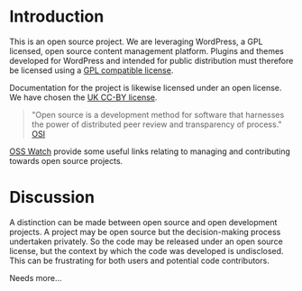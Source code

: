 # Introduction #

This is an open source project. We are leveraging WordPress, a GPL licensed, open source content management platform. Plugins and themes developed for WordPress and intended for public distribution must therefore be licensed using a [GPL compatible license](http://www.gnu.org/philosophy/license-list.html#GPLCompatibleLicenses).

Documentation for the project is likewise licensed under an open license. We have chosen the [UK CC-BY license](http://creativecommons.org/licenses/by/2.0/uk/).

> "Open source is a development method for software that harnesses the power of distributed peer review and transparency of process." [OSI](http://www.opensource.org)

[OSS Watch](http://www.oss-watch.ac.uk/resources/softwaredevelopment.xml) provide some useful links relating to managing and contributing towards open source projects.

# Discussion #

A distinction can be made between open source and open development projects. A project may be open source but the decision-making process undertaken privately. So the code may be released under an open source license, but the context by which the code was developed is undisclosed. This can be frustrating for both users and potential code contributors.

Needs more...